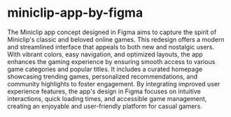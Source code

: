 # miniclip-app-by-figma
The Miniclip app concept designed in Figma aims to capture the spirit of Miniclip's classic and beloved online games. This redesign offers a modern and streamlined interface that appeals to both new and nostalgic users. With vibrant colors, easy navigation, and optimized layouts, the app enhances the gaming experience by ensuring smooth access to various game categories and popular titles. It includes a curated homepage showcasing trending games, personalized recommendations, and community highlights to foster engagement. By integrating improved user experience features, the app's design in Figma focuses on intuitive interactions, quick loading times, and accessible game management, creating an enjoyable and user-friendly platform for casual gamers.









